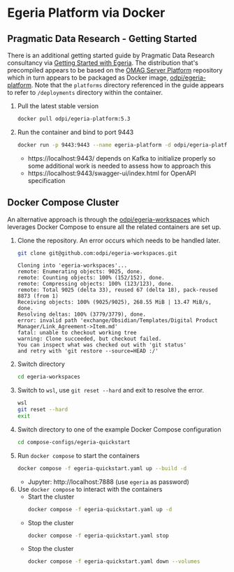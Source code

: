 # Egeria Platform via Docker

## Pragmatic Data Research - Getting Started

There is an additional getting started guide by Pragmatic Data Research consultancy via [Getting Started with Egeria](https://getting-started-with-egeria.pdr-associates.com/introduction.html). The distribution that's precompiled appears to be based on the [OMAG Server Platform](https://github.com/odpi/egeria) repository which in turn appears to be packaged as Docker image, [odpi/egeria-platform](https://hub.docker.com/r/odpi/egeria-platform). Note that the `platforms` directory referenced in the guide appears to refer to `/deployments` directory within the container.

1. Pull the latest stable version
    ```bash
    docker pull odpi/egeria-platform:5.3
    ```
2. Run the container and bind to port 9443
    ```bash
    docker run -p 9443:9443 --name egeria-platform -d odpi/egeria-platform:5.3
    ```
    * https://localhost:9443/ depends on Kafka to initialize properly so some additional work is needed to assess how to approach this
    * https://localhost:9443/swagger-ui/index.html for OpenAPI specification

## Docker Compose Cluster

An alternative approach is through the [odpi/egeria-workspaces](https://github.com/odpi/egeria-workspaces) which leverages Docker Compose to ensure all the related containers are set up.

1. Clone the repository. An error occurs which needs to be handled later.
    ```bash
    git clone git@github.com:odpi/egeria-workspaces.git
    ```
    ```
    Cloning into 'egeria-workspaces'...
    remote: Enumerating objects: 9025, done.
    remote: Counting objects: 100% (152/152), done.
    remote: Compressing objects: 100% (123/123), done.
    remote: Total 9025 (delta 33), reused 67 (delta 18), pack-reused 8873 (from 1)
    Receiving objects: 100% (9025/9025), 268.55 MiB | 13.47 MiB/s, done.
    Resolving deltas: 100% (3779/3779), done.
    error: invalid path 'exchange/Obsidian/Templates/Digital Product Manager/Link_Agreement->Item.md'
    fatal: unable to checkout working tree
    warning: Clone succeeded, but checkout failed.
    You can inspect what was checked out with 'git status'
    and retry with 'git restore --source=HEAD :/'
    ```
2. Switch directory
    ```bash
    cd egeria-workspaces
    ```
3. Switch to `wsl`, use `git reset --hard` and exit to resolve the error.
    ```bash
    wsl
    git reset --hard
    exit
    ```
4. Switch directory to one of the example Docker Compose configuration
    ```bash
    cd compose-configs/egeria-quickstart
    ```
5. Run `docker compose` to start the containers
    ```bash
    docker compose -f egeria-quickstart.yaml up --build -d
    ```
    * Jupyter: http://localhost:7888 (use `egeria` as password)
6. Use `docker compose` to interact with the containers
    * Start the cluster
        ```bash
        docker compose -f egeria-quickstart.yaml up -d
        ```
    * Stop the cluster
        ```bash
        docker compose -f egeria-quickstart.yaml stop
        ```
    * Stop the cluster
        ```bash
        docker compose -f egeria-quickstart.yaml down --volumes
        ```
